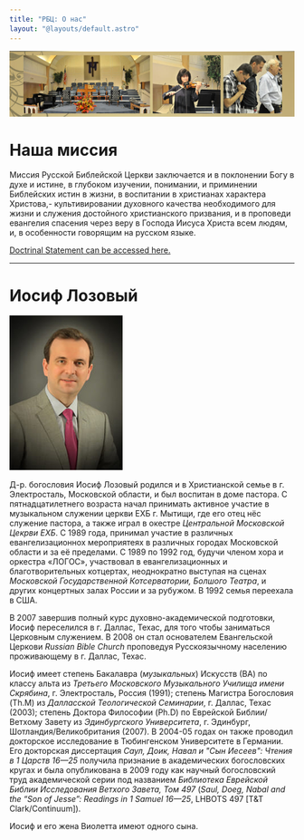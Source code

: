 ```yaml
---
title: "РБЦ: О нас"
layout: "@layouts/default.astro"
---
```


![](/img/services.jpg)

# Наша миссия

Миссия Русской Библейской Церкви заключается и в поклонении Богу в духе и истине, в глубоком изучении, понимании, и приминении Библейских истин в жизни, в воспитании в христианах характера Христова,- культивировании духовного качества необходимого для жизни и служения достойного христианского призвания, и в проповеди евангелия спасения через веру в Господа Иисуса Христа всем людям, и, в особенности говорящим на русском языке.

<a title="Doctrinal Statement" href="doctrine.html">Doctrinal Statement can be accessed here.</a>

<hr />

# Иосиф Лозовый

<img title="Joseph Lozovyy" src="/img/joseph.jpg" class="left" />

Д-р. богословия Иосиф Лозовый родился и в Христианской семье в г. Электросталь, Московской области, и был воспитан в доме пастора. С пятнадцатилетнего возраста начал принимать активное участие в музыкальном служении церкви ЕХБ г. Мытищи, где его отец нёс служение пастора, а также играл в окестре <i>Центральной Московской Цекрви ЕХБ</i>. С 1989 года, принимал участие в различных евангелизационнох мероприятеях в различных городах Московской области и за её пределами. С 1989 по 1992 год, будучи членом хора и оркестра «ЛОГОС», участвовал в евангелизационных и благотворительных котцертах, неоднократно выступая на сценах <i>Московской Государственной Котсерватории, Болшого Театра</i>, и других концертных залах России и за рубужом. В 1992 семья переехала в США.

В 2007 завершив полный курс духовно-академической подготовки, Иосиф переселился в г. Даллас, Техас, для того чтобы заниматься Церковным служением. В 2008 он стал основателем Евангельской Церкови <i>Russian Bible Church</i> проповедуя Русскоязычному населению проживающему в г. Даллас, Техас.

Иосиф имеет степень Бакалавра (<i>музыкальных</i>) Искусств (ВА) по классу альта из <i>Третьего Московского Музыкального Училища имени Скрябина</i>, г. Электросталь, Россия (1991); степень Магистра Богословия (Th.M) из <i>Далласской Теологической Семинарии</i>, г. Даллас, Техас (2003); степень Доктора Философии (Ph.D) по Еврейской Библии/Ветхому Завету из <i>Эдинбургского Университета</i>, г. Эдинбург, Шотландия/Великобритания (2007). В 2004-05 годах он также проводил докторское исследование в Тюбингенском Университете в Германии. Его докторская диссертация <i>Саул, Доик, Навал и "Сын Иесеев": Чтения в 1 Царств 16—25</i> получила признание в академических богословских кругах и была опубликована в 2009 году как научный богословский труд академической серии под названием <i>Библиотека Еврейской Библии Исследования Ветхого Завета, Том 497</i> (<i>Saul, Doeg, Nabal and the “Son of Jesse”: Readings in 1 Samuel 16—25</i>, LHBOTS 497 [T&T Clark/Continuum]).

Иосиф и его жена Виолетта имеют одного сына.
